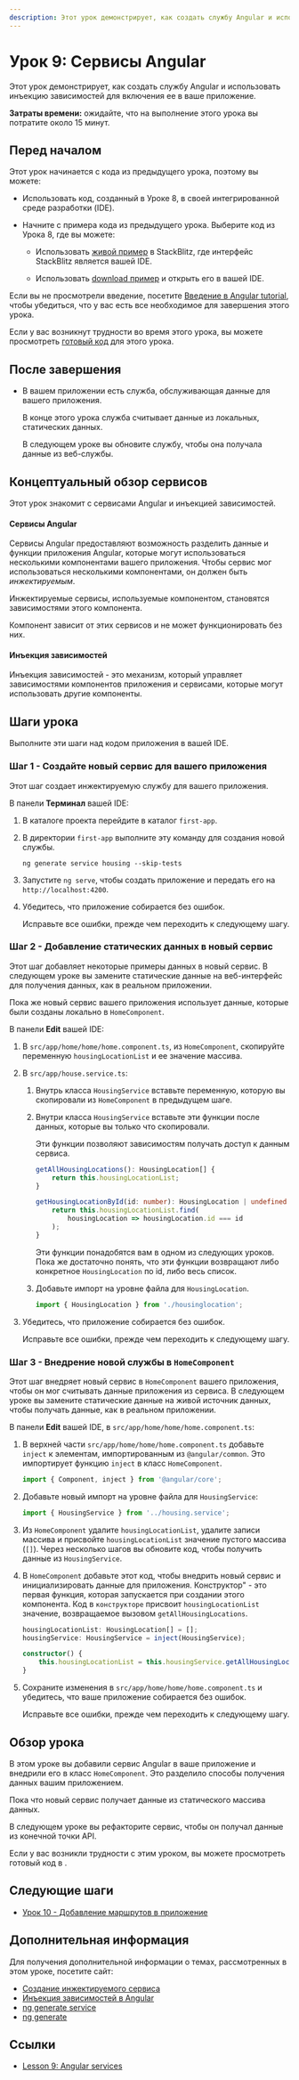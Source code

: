 ```yaml
---
description: Этот урок демонстрирует, как создать службу Angular и использовать инъекцию зависимостей для включения ее в ваше приложение
---
```


# Урок 9: Сервисы Angular

Этот урок демонстрирует, как создать службу Angular и использовать инъекцию зависимостей для включения ее в ваше приложение.

**Затраты времени:** ожидайте, что на выполнение этого урока вы потратите около 15 минут.

## Перед началом

Этот урок начинается с кода из предыдущего урока, поэтому вы можете:

-   Использовать код, созданный в Уроке 8, в своей интегрированной среде разработки (IDE).

-   Начните с примера кода из предыдущего урока. Выберите код из Урока 8, где вы можете:

    -   Использовать [живой пример](https://angular.io/generated/live-examples/first-app-lesson-08/stackblitz.html) в StackBlitz, где интерфейс StackBlitz является вашей IDE.

    -   Использовать [download пример](https://angular.io/generated/zips/first-app-lesson-08/first-app-lesson-08.zip) и открыть его в вашей IDE.

Если вы не просмотрели введение, посетите [Введение в Angular tutorial](first-app.md), чтобы убедиться, что у вас есть все необходимое для завершения этого урока.

Если у вас возникнут трудности во время этого урока, вы можете просмотреть [готовый код](https://angular.io/generated/live-examples/first-app-lesson-09/stackblitz.html) для этого урока.

## После завершения

-   В вашем приложении есть служба, обслуживающая данные для вашего приложения.

    В конце этого урока служба считывает данные из локальных, статических данных.

    В следующем уроке вы обновите службу, чтобы она получала данные из веб-службы.

## Концептуальный обзор сервисов

Этот урок знакомит с сервисами Angular и инъекцией зависимостей.

<!-- markdownLint-disable MD001 -->

#### Сервисы Angular

Сервисы Angular предоставляют возможность разделить данные и функции приложения Angular, которые могут использоваться несколькими компонентами вашего приложения. Чтобы сервис мог использоваться несколькими компонентами, он должен быть _инжектируемым_.

Инжектируемые сервисы, используемые компонентом, становятся зависимостями этого компонента.

Компонент зависит от этих сервисов и не может функционировать без них.

#### Инъекция зависимостей

Инъекция зависимостей - это механизм, который управляет зависимостями компонентов приложения и сервисами, которые могут использовать другие компоненты.

## Шаги урока

Выполните эти шаги над кодом приложения в вашей IDE.

### Шаг 1 - Создайте новый сервис для вашего приложения

Этот шаг создает инжектируемую службу для вашего приложения.

В панели **Терминал** вашей IDE:

1.  В каталоге проекта перейдите в каталог `first-app`.

2.  В директории `first-app` выполните эту команду для создания новой службы.

    ```shell
    ng generate service housing --skip-tests
    ```

3.  Запустите `ng serve`, чтобы создать приложение и передать его на `http://localhost:4200`.

4.  Убедитесь, что приложение собирается без ошибок.

    Исправьте все ошибки, прежде чем переходить к следующему шагу.

### Шаг 2 - Добавление статических данных в новый сервис

Этот шаг добавляет некоторые примеры данных в новый сервис. В следующем уроке вы замените статические данные на веб-интерфейс для получения данных, как в реальном приложении.

Пока же новый сервис вашего приложения использует данные, которые были созданы локально в `HomeComponent`.

В панели **Edit** вашей IDE:

1.  В `src/app/home/home/home.component.ts`, из `HomeComponent`, скопируйте переменную `housingLocationList` и ее значение массива.
2.  В `src/app/house.service.ts`:

    1.  Внутрь класса `HousingService` вставьте переменную, которую вы скопировали из `HomeComponent` в предыдущем шаге.

    2.  Внутри класса `HousingService` вставьте эти функции после данных, которые вы только что скопировали.

        Эти функции позволяют зависимостям получать доступ к данным сервиса.

        ```ts
        getAllHousingLocations(): HousingLocation[] {
        	return this.housingLocationList;
        }

        getHousingLocationById(id: number): HousingLocation | undefined {
        	return this.housingLocationList.find(
        		housingLocation => housingLocation.id === id
        	);
        }
        ```

        Эти функции понадобятся вам в одном из следующих уроков. Пока же достаточно понять, что эти функции возвращают либо конкретное `HousingLocation` по id, либо весь список.

    3.  Добавьте импорт на уровне файла для `HousingLocation`.

        ```ts
        import { HousingLocation } from './housinglocation';
        ```

3.  Убедитесь, что приложение собирается без ошибок.

    Исправьте все ошибки, прежде чем переходить к следующему шагу.

### Шаг 3 - Внедрение новой службы в `HomeComponent`

Этот шаг внедряет новый сервис в `HomeComponent` вашего приложения, чтобы он мог считывать данные приложения из сервиса. В следующем уроке вы замените статические данные на живой источник данных, чтобы получать данные, как в реальном приложении.

В панели **Edit** вашей IDE, в `src/app/home/home/home.component.ts`:

1.  В верхней части `src/app/home/home/home.component.ts` добавьте `inject` к элементам, импортированным из `@angular/common`. Это импортирует функцию `inject` в класс `HomeComponent`.

    ```ts
    import { Component, inject } from '@angular/core';
    ```

2.  Добавьте новый импорт на уровне файла для `HousingService`:

    ```ts
    import { HousingService } from '../housing.service';
    ```

3.  Из `HomeComponent` удалите `housingLocationList`, удалите записи массива и присвойте `housingLocationList` значение пустого массива (`[]`). Через несколько шагов вы обновите код, чтобы получить данные из `HousingService`.

4.  В `HomeComponent` добавьте этот код, чтобы внедрить новый сервис и инициализировать данные для приложения. Конструктор" - это первая функция, которая запускается при создании этого компонента. Код в `конструкторе` присвоит `housingLocationList` значение, возвращаемое вызовом `getAllHousingLocations`.

    ```ts
    housingLocationList: HousingLocation[] = [];
    housingService: HousingService = inject(HousingService);

    constructor() {
    	this.housingLocationList = this.housingService.getAllHousingLocations();
    }
    ```

5.  Сохраните изменения в `src/app/home/home/home.component.ts` и убедитесь, что ваше приложение собирается без ошибок.

    Исправьте все ошибки, прежде чем переходить к следующему шагу.

## Обзор урока

В этом уроке вы добавили сервис Angular в ваше приложение и внедрили его в класс `HomeComponent`. Это разделило способы получения данных вашим приложением.

Пока что новый сервис получает данные из статического массива данных.

В следующем уроке вы рефакторите сервис, чтобы он получал данные из конечной точки API.

Если у вас возникли трудности с этим уроком, вы можете просмотреть готовый код в <live-example></live-example>.

## Следующие шаги

-   [Урок 10 - Добавление маршрутов в приложение](first-app-lesson-10.md)

## Дополнительная информация

Для получения дополнительной информации о темах, рассмотренных в этом уроке, посетите сайт:

<!-- vale Angular.Google_WordListSuggestions = NO -->

-   [Создание инжектируемого сервиса](creating-injectable-service.md)
-   [Инъекция зависимостей в Angular](dependency-injection-overview.md)
-   [ng generate service](https://angular.io/cli/generate#service)
-   [ng generate](https://angular.io/cli/generate)

## Ссылки

-   [Lesson 9: Angular services](https://angular.io/tutorial/first-app/first-app-lesson-09)
